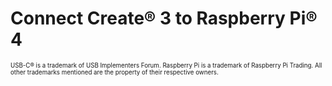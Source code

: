 # Connect Create® 3 to Raspberry Pi® 4


<sub><sup>USB-C® is a trademark of USB Implementers Forum. Raspberry Pi is a trademark of Raspberry Pi Trading. All other trademarks mentioned are the property of their respective owners.</sup></sub>
